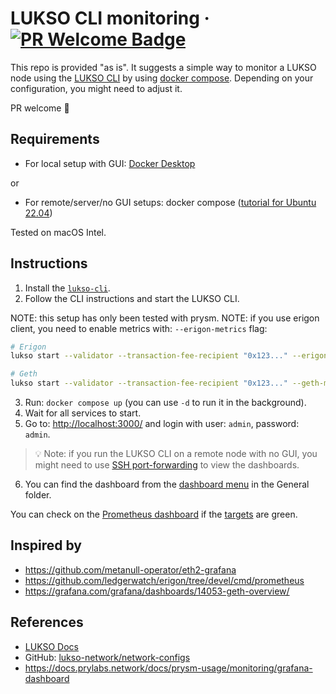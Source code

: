 # LUKSO CLI monitoring &middot; [![PR Welcome Badge](https://badgen.net/https/pr-welcome-badge.vercel.app/api/badge/Hugoo/lukso-cli-monitoring)](https://github.com/Hugoo/lukso-cli-monitoring/issues?q=archived:false+is:issue+is:open+sort:updated-desc+label%3A%22help%20wanted%22%2C%22good%20first%20issue%22)

This repo is provided "as is". It suggests a simple way to monitor a LUKSO node using the [LUKSO CLI](https://github.com/lukso-network/tools-lukso-cli) by using [docker compose](https://docs.docker.com/compose/). Depending on your configuration, you might need to adjust it.

PR welcome 🤗

## Requirements

- For local setup with GUI: [Docker Desktop](https://www.docker.com/products/docker-desktop/)

or

- For remote/server/no GUI setups: docker compose ([tutorial for Ubuntu 22.04](https://www.digitalocean.com/community/tutorials/how-to-install-and-use-docker-compose-on-ubuntu-22-04))

Tested on macOS Intel.

## Instructions

1. Install the [`lukso-cli`](https://github.com/lukso-network/tools-lukso-cli).
2. Follow the CLI instructions and start the LUKSO CLI.

NOTE: this setup has only been tested with prysm.
NOTE: if you use erigon client, you need to enable metrics with: `--erigon-metrics` flag:

```bash
# Erigon
lukso start --validator --transaction-fee-recipient "0x123..." --erigon-metrics

# Geth
lukso start --validator --transaction-fee-recipient "0x123..." --geth-metrics --geth-pprof --geth-pprof.addr=0.0.0.0
```

3. Run: `docker compose up` (you can use `-d` to run it in the background).
4. Wait for all services to start.
5. Go to: <http://localhost:3000/> and login with user: `admin`, password: `admin`.

> 💡 Note: if you run the LUKSO CLI on a remote node with no GUI, you might need to use [SSH port-forwarding](https://unix.stackexchange.com/a/115906) to view the dashboards.

6. You can find the dashboard from the [dashboard menu](http://localhost:3000/dashboards) in the General folder.

You can check on the [Prometheus dashboard](http://localhost:9090/) if the [targets](http://localhost:9090/targets?search=) are green.

## Inspired by

- <https://github.com/metanull-operator/eth2-grafana>
- <https://github.com/ledgerwatch/erigon/tree/devel/cmd/prometheus>
- <https://grafana.com/grafana/dashboards/14053-geth-overview/>

## References

- [LUKSO Docs](https://docs.lukso.tech)
- GitHub: [lukso-network/network-configs](https://github.com/lukso-network/network-configs)
- <https://docs.prylabs.network/docs/prysm-usage/monitoring/grafana-dashboard>
